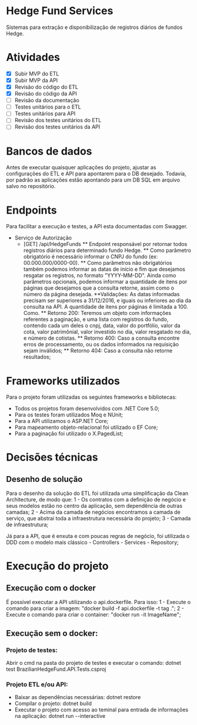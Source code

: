 # Hedge Fund Services
Sistemas para extração e disponibilização de registros diários de fundos Hedge.
 
# Atividades
- [x] Subir MVP do ETL
- [x] Subir MVP da API
- [X] Revisão do código do ETL
- [X] Revisão do código da API
- [ ] Revisão da documentação
- [ ] Testes unitários para o ETL
- [ ] Testes unitários para API
- [ ] Revisão dos testes unitários do ETL
- [ ] Revisão dos testes unitários da API

# Bancos de dados
Antes de executar quaisquer aplicações do projeto, ajustar as configurações do ETL e API para apontarem para o DB desejado.
Todavia, por padrão as aplicações estão apontando para um DB SQL em arquivo salvo no repositório.

# Endpoints
Para facilitar a execução e testes, a API esta documentadas com Swagger.

* Serviço de Autorização
  * [GET] /api/HedgeFunds
  ** Endpoint responsável por retornar todos registros diários para determinado fundo Hedge. 
  ** Como parâmetro obrigatório é necessário informar o CNPJ do fundo (ex: 00.000.000/0000-00). 
  ** Como parâmetros não obrigatórios também podemos informar as datas de início e fim que desejamos resgatar os registros, no formato "YYYY-MM-DD". Ainda como parâmetros opcionais, podemos informar a quantidade de itens por páginas que desejamos que a consulta retorne, assim como o número da página desejada.
  **Validações: As datas informadas precisam ser superiores a 31/12/2016, e iguais ou inferiores ao dia da consulta na API. A quantidade de itens por páginas é limitada a 100.
  Como.
  ** Retorno 200: Teremos um objeto com informações referentes a paginação, e uma lista com registros do fundo, contendo cada um deles o cnpj, data, valor do portfólio, valor da cota, valor patrimônial, valor investido no dia, valor resgatado no dia, e número de cotistas.
  ** Retorno 400: Caso a consulta encontre erros de processamento, ou os dados informados na requisição sejam inválidos;
  ** Retorno 404: Caso a consulta não retorne resultados;

# Frameworks utilizados
Para o projeto foram utilizadas os seguintes frameworks e bibliotecas:
- Todos os projetos foram desenvolvidos com .NET Core 5.0;
- Para os testes foram utilizados Moq e NUnit;
- Para a API utilizamos o ASP.NET Core;
- Para mapeamento objeto-relacional foi utilizado o EF Core;
- Para a paginação foi utilizado o X.PagedList;

# Decisões técnicas
## Desenho de solução
Para o desenho da solução do ETL foi utilizada uma simplificação da Clean Architecture, de modo que:
1 - Os contratos com a definição de negócio e seus modelos estão no centro da aplicação, sem dependência de outras camadas;
2 - Acima da camada de negócios encontramos a camada de serviço, que abstrai toda a infraestrutura necessária do projeto;
3 - Camada de infraestrutura;

Já para a API, que é enxuta e com poucas regras de negócio, foi utilizada o DDD com o modelo mais clássico - Controllers - Services - Repository;

# Execução do projeto
## Execução com o docker
É possível executar a API utilizando o api.dockerfile. Para isso:
1 - Execute o comando para criar a imagem: "docker build -f api.dockerfile -t tag .";
2 - Execute o comando para criar o container: "docker run -it ImageName";

## Execução sem o docker:
### Projeto de testes:
Abrir o cmd na pasta do projeto de testes e executar o comando: dotnet test BrazilianHedgeFund.API.Tests.csproj

### Projeto ETL e/ou API:
- Baixar as dependências necessárias: dotnet restore
- Compilar o projeto: dotnet build
- Executar o projeto com acesso ao teminal para entrada de informações na aplicação: dotnet run --interactive



 